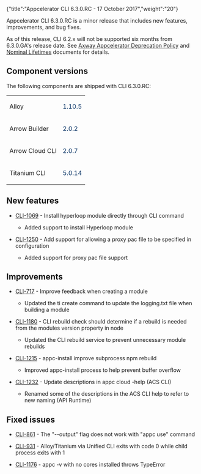 {"title":"Appcelerator CLI 6.3.0.RC - 17 October 2017","weight":"20"}

Appcelerator CLI 6.3.0.RC is a minor release that includes new features, improvements, and bug fixes.

As of this release, CLI 6.2.x will not be supported six months from 6.3.0.GA's release date. See [Axway Appcelerator Deprecation Policy](/docs/appc/AMPLIFY_Appcelerator_Services_Overview/Axway_Appcelerator_Deprecation_Policy/) and [Nominal Lifetimes](/docs/appc/AMPLIFY_Appcelerator_Services_Overview/Axway_Appcelerator_Product_Lifecycle/#nominal-lifetimes) documents for details.

## Component versions

The following components are shipped with CLI 6.3.0.RC:

<table class="confluenceTable"><thead class=" "></thead><tfoot class=" "></tfoot><tbody class=" "><tr><td class="confluenceTd" rowspan="1" colspan="1"><p>Alloy</p></td><td class="confluenceTd" rowspan="1" colspan="1"><p><span style="color: #032f62;">1.10.5</span></p></td></tr><tr><td class="confluenceTd" rowspan="1" colspan="1"><p>Arrow Builder</p></td><td class="confluenceTd" rowspan="1" colspan="1"><p><span style="color: #032f62;">2.0.2</span></p></td></tr><tr><td class="confluenceTd" rowspan="1" colspan="1"><p>Arrow Cloud CLI</p></td><td class="confluenceTd" rowspan="1" colspan="1"><p><span style="color: #032f62;">2.0.7</span></p></td></tr><tr><td class="confluenceTd" rowspan="1" colspan="1"><p>Titanium CLI</p></td><td class="confluenceTd" rowspan="1" colspan="1"><p><span style="color: #032f62;">5.0.14</span></p></td></tr></tbody></table>

## New features

* [CLI-1069](https://jira.appcelerator.org/browse/CLI-1069) - Install hyperloop module directly through CLI command

    * Added support to install Hyperloop module

* [CLI-1250](https://jira.appcelerator.org/browse/CLI-1250) - Add support for allowing a proxy pac file to be specified in configuration

    * Added support for proxy pac file support

## Improvements

* [CLI-717](https://jira.appcelerator.org/browse/CLI-717) - Improve feedback when creating a module

    * Updated the ti create command to update the logging.txt file when building a module

* [CLI-1180](https://jira.appcelerator.org/browse/CLI-1180) - CLI rebuild check should determine if a rebuild is needed from the modules version property in node

    * Updated the CLI rebuild service to prevent unnecessary module rebuilds

* [CLI-1215](https://jira.appcelerator.org/browse/CLI-1215) - appc-install improve subprocess npm rebuild

    * Improved appc-install process to help prevent buffer overflow

* [CLI-1232](https://jira.appcelerator.org/browse/CLI-1232) - Update descriptions in appc cloud -help (ACS CLI)

    * Renamed some of the descriptions in the ACS CLI help to refer to new naming (API Runtime)

## Fixed issues

* [CLI-861](https://jira.appcelerator.org/browse/CLI-861) - The "--output" flag does not work with "appc use" command

* [CLI-931](https://jira.appcelerator.org/browse/CLI-931) - Alloy/Titanium via Unified CLI exits with code 0 while child process exits with 1

* [CLI-1176](https://jira.appcelerator.org/browse/CLI-1176) - appc -v with no cores installed throws TypeError
